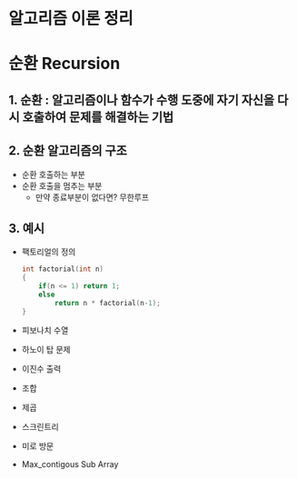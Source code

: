 # 알고리즘 이론 정리
# 순환 Recursion
## 1. 순환 : 알고리즘이나 함수가 수행 도중에 자기 자신을 다시 호출하여 문제를 해결하는 기법

## 2. 순환 알고리즘의 구조
- 순환 호출하는 부분
- 순환 호출을 멈추는 부분
    - 만약 종료부분이 없다면? 무한루프

## 3. 예시
- 팩토리얼의 정의
    ```c
    int factorial(int n)
    {
        if(n <= 1) return 1;
        else
            return n * factorial(n-1);
    }
    ``` 

- 피보나치 수열
- 하노이 탑 문제
- 이진수 출력
- 조합
- 제곱
- 스크린트리
- 미로 방문
- Max_contigous Sub Array